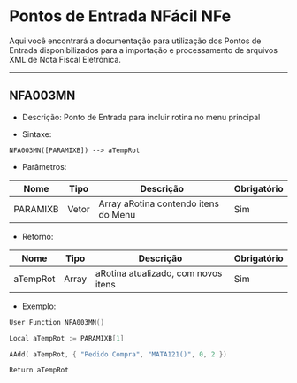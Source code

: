 # Pontos de Entrada NFácil NFe
Aqui você encontrará a documentação para utilização dos Pontos de Entrada disponibilizados para a importação e processamento de arquivos XML de Nota Fiscal Eletrônica.

-----

## NFA003MN
- Descrição: Ponto de Entrada para incluir rotina no menu principal
                
- Sintaxe:

```NFA003MN([PARAMIXB]) --> aTempRot```

- Parâmetros:

| Nome | Tipo | Descrição | Obrigatório |
|------|------|-----------|-------------|
| PARAMIXB | Vetor | Array aRotina contendo itens do Menu | Sim |

- Retorno:

| Nome | Tipo | Descrição | Obrigatório |
|------|------|-----------|-------------|
| aTempRot | Array | aRotina atualizado, com novos itens | Sim |

- Exemplo:

```c
User Function NFA003MN()

Local aTempRot := PARAMIXB[1]

AAdd( aTempRot, { "Pedido Compra", "MATA121()", 0, 2 })

Return aTempRot
```
